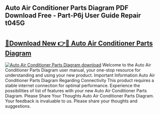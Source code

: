 ## Auto Air Conditioner Parts Diagram PDF Download Free - Part-P6j User Guide Repair t045G

# <h2><a href="http://dft4k7.blite.top/?on=Auto+Air+Conditioner+Parts+Diagram">🔗Download New 👉🔴 Auto Air Conditioner Parts Diagram</a></h2>

[![Auto Air Conditioner Parts Diagram download](https://i.imgur.com/lujVjoI.png)](http://dft4k7.blite.top/?on=Auto+Air+Conditioner+Parts+Diagram)
Welcome to the Auto Air Conditioner Parts Diagram user manual, your one-stop resource for understanding and using your new product. Important Information Auto Air Conditioner Parts Diagram Regarding Connectivity This product requires a stable internet connection for optimal performance. Experience the possibilities of list of features with your new Auto Air Conditioner Parts Diagram. Please Share Your Thoughts Auto Air Conditioner Parts Diagram. Your feedback is invaluable to us. Please share your thoughts and suggestions.
